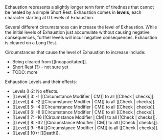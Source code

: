 Exhaustion represents a slightly longer term form of tiredness that cannot be healed by a simple Short Rest. Exhaustion comes in **levels**, each character starting at 0 Levels of Exhaustion.

Several different circumstances can increase the level of Exhaustion. While the initial levels of Exhaustion just accumulate without causing negative consequences, further levels will incur negative consequences. Exhaustion is cleared on a Long Rest.

Circumstances that cause the level of Exhaustion to increase include:

* Being cleared from [[Incapacitated]].
* Short Rest (?) - not sure yet
* TODO: more

Exhaustion Levels and their effects:

* Levels 0-2: No effects.
* [[Level]] 3: -1 [[Circumstance Modifier | CM]] to all [[Check | checks]].
* [[Level]] 4: -2 [[Circumstance Modifier | CM]] to all [[Check | checks]].
* [[Level]] 5: -4 [[Circumstance Modifier | CM]] to all [[Check | checks]].
* [[Level]] 6: -8 [[Circumstance Modifier | CM]] to all [[Check | checks]].
* [[Level]] 7: -16 [[Circumstance Modifier | CM]] to all [[Check | checks]].
* [[Level]] 8: -32 [[Circumstance Modifier | CM]] to all [[Check | checks]].
* [[Level]] 9: -64 [[Circumstance Modifier | CM]] to all [[Check | checks]].
* [[Level]] 10+: [[Death]].
